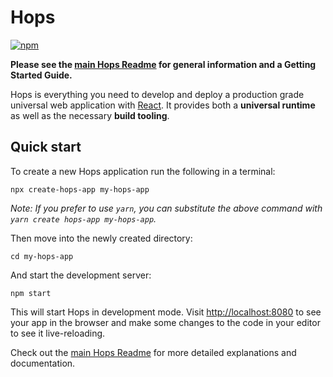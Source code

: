 # Hops

[![npm](https://img.shields.io/npm/v/hops.svg)](https://www.npmjs.com/package/hops)

**Please see the [main Hops Readme](../../DOCUMENTATION.md) for general information and a Getting Started Guide.**

Hops is everything you need to develop and deploy a production grade universal web application with [React](https://facebook.github.io/react/). It provides both a **universal runtime** as well as the necessary **build tooling**.

## Quick start

To create a new Hops application run the following in a terminal:

```shell
npx create-hops-app my-hops-app
```

_Note: If you prefer to use `yarn`, you can substitute the above command with `yarn create hops-app my-hops-app`._

Then move into the newly created directory:

```shell
cd my-hops-app
```

And start the development server:

```shell
npm start
```

This will start Hops in development mode. Visit [http://localhost:8080](http://localhost:8080) to see your app in the browser and make some changes to the code in your editor to see it live-reloading.

Check out the [main Hops Readme](../../DOCUMENTATION.md) for more detailed explanations and documentation.
